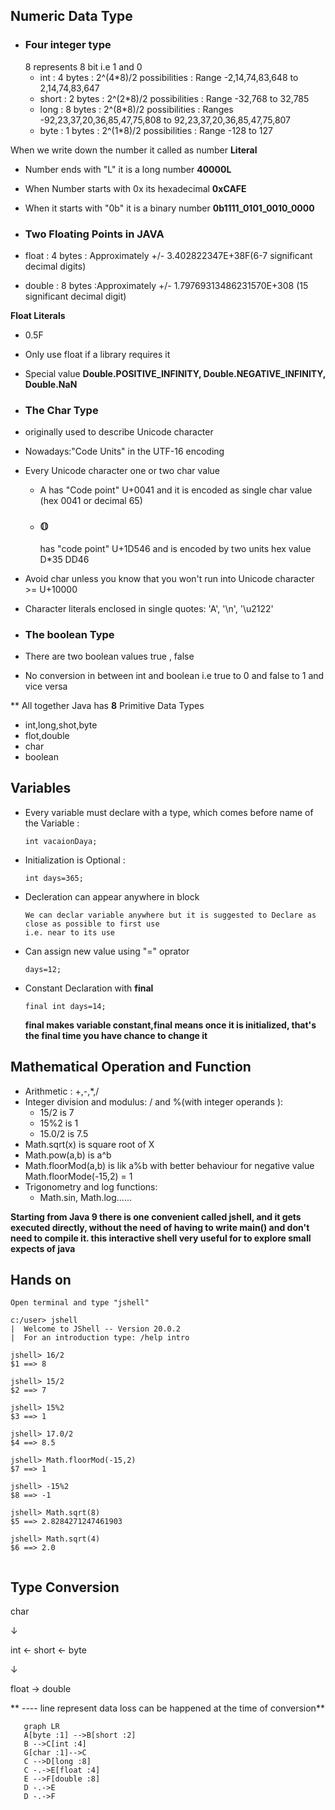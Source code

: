 ## Numeric Data Type
* ### Four integer type
  8 represents 8 bit i.e 1 and 0
    * int : 4 bytes : 2^(4*8)/2 possibilities : Range -2,14,74,83,648 to 2,14,74,83,647
    * short : 2 bytes : 2^(2*8)/2 possibilities : Range -32,768 to 32,785
    * long : 8 bytes : 2^(8*8)/2 possibilities : Ranges -92,23,37,20,36,85,47,75,808 to 92,23,37,20,36,85,47,75,807
    * byte : 1 bytes : 2^(1*8)/2 possibilities : Range -128 to 127

When we write down the number it called as number **Literal**
* Number ends with "L" it is a long number **40000L**
* When Number starts with 0x its hexadecimal **0xCAFE**
* When it starts with "0b" it is a binary number **0b1111_0101_0010_0000**

* ### Two Floating Points in JAVA
* float : 4 bytes : Approximately +/- 3.402822347E+38F(6-7 significant decimal digits)
* double : 8 bytes :Approximately +/- 1.79769313486231570E+308 (15 significant decimal digit)

**Float Literals**
* 0.5F
* Only use float if a library requires it
* Special value **Double.POSITIVE_INFINITY, Double.NEGATIVE_INFINITY, Double.NaN**

* ### The  **Char** Type 
* originally used to describe Unicode character 
* Nowadays:"Code Units" in the UTF-16 encoding
* Every Unicode character one or two char value
   * A has "Code point" U+0041 and it is encoded as single char value (hex 0041 or decimal 65)
   * ### 𝕆 
      has "code point" U+1D546 and is encoded by two units hex value D*35 DD46
* Avoid char unless you know that you won't run into Unicode character >= U+10000
* Character literals enclosed in single quotes: 'A', '\n', '\u2122'

* ### The **boolean** Type
* There  are two boolean values true , false
* No conversion in between int and boolean i.e true to 0 and false to 1 and vice versa

** All together Java has **8** Primitive Data Types
* int,long,shot,byte
* flot,double
* char
* boolean

## Variables
* Every variable must declare with a type, which comes before name of the Variable :
   ```
  int vacaionDaya;
  ```
* Initialization is Optional : 
  ```
  int days=365;
  ```
* Decleration can appear anywhere in block
   ```
   We can declar variable anywhere but it is suggested to Declare as close as possible to first use
   i.e. near to its use
  ```
* Can assign new value using "=" oprator
  ```
  days=12;
  ```
* Constant Declaration with **final** 
  ```
  final int days=14;
  ```
  **final makes variable constant,final means once it is initialized, that's the final time you have chance to change it**

## Mathematical Operation and Function

* Arithmetic : +,-,*,/
* Integer division and modulus: / and %(with integer operands ):
   * 15/2 is 7
   * 15%2 is 1
   * 15.0/2 is 7.5
* Math.sqrt(x) is square root of X
* Math.pow(a,b) is a^b
* Math.floorMod(a,b) is lik a%b with better behaviour for negative value
  Math.floorMode(-15,2) = 1
* Trigonometry and log functions:
   * Math.sin, Math.log......

**Starting from **Java 9** there is one convenient called **jshell**, and it gets executed directly, without the need of having to write **main()** and don't need to compile it.
this interactive shell very useful for to explore small expects of java**

## Hands on
  ```
  Open terminal and type "jshell"
 
 c:/user> jshell
  |  Welcome to JShell -- Version 20.0.2
  |  For an introduction type: /help intro

  jshell> 16/2
  $1 ==> 8

  jshell> 15/2
  $2 ==> 7

  jshell> 15%2
  $3 ==> 1

  jshell> 17.0/2
  $4 ==> 8.5

  jshell> Math.floorMod(-15,2)
  $7 ==> 1

  jshell> -15%2
  $8 ==> -1

  jshell> Math.sqrt(8)
  $5 ==> 2.8284271247461903

  jshell> Math.sqrt(4)
  $6 ==> 2.0


  ```
 
## Type Conversion
                         
  char
  
  &darr;

  int &larr; short &larr;  byte

  &darr;
  
  float &rarr; double

** ---- line represent data loss can be happened at the time of conversion**
  ```mermaid 
     graph LR 
     A[byte :1] -->B[short :2]
     B -->C[int :4]
     G[char :1]-->C
     C -->D[long :8]
     C -.->E[float :4]
     E -->F[double :8]
     D -.->E
     D -.->F
     
     
  ```
   
